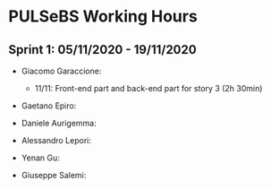 # PULSeBS Working Hours

## Sprint 1: 05/11/2020 - 19/11/2020

- Giacomo Garaccione:
  * 11/11: Front-end part and back-end part for story 3 (2h 30min)
  
- Gaetano Epiro:
  
- Daniele Aurigemma:
	
- Alessandro Lepori:

- Yenan Gu:

- Giuseppe Salemi: